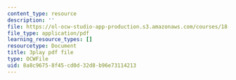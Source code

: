 ```yaml
---
content_type: resource
description: ''
file: https://ol-ocw-studio-app-production.s3.amazonaws.com/courses/18-06sc-linear-algebra-fall-2011/8a8c96758f45cd0d32d8b96e73114213_vF7eyJ2g3kU.pdf
file_type: application/pdf
learning_resource_types: []
resourcetype: Document
title: 3play pdf file
type: OCWFile
uid: 8a8c9675-8f45-cd0d-32d8-b96e73114213
---
```

